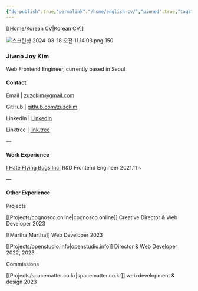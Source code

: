 ```yaml
---
{"dg-publish":true,"permalink":"/home/english-cv/","pinned":true,"tags":["gardenEntry"],"created":"2024-08-20","updated":"2024-08-24T14:47:00"}
---
```


[[Home/Korean CV\|Korean CV]]

![스크린샷 2024-03-18 오전 11.14.03.png|150](/img/user/%EC%8A%A4%ED%81%AC%EB%A6%B0%EC%83%B7%202024-03-18%20%EC%98%A4%EC%A0%84%2011.14.03.png)

### Jiwoo Joy Kim

Web Frontend Engineer, currently based in Seoul.


#### Contact

Email | zuzokim@gmail.com

GitHub | [github.com/zuzokim](https://github.com/zuzokim)

LinkedIn | [LinkedIn](https://www.linkedin.com/in/%EC%A7%80%EC%9A%B0-%EA%B9%80-635921206?utm_source=share&utm_campaign=share_via&utm_content=profile&utm_medium=ios_app)

Linktree | [link.tree](https://linktr.ee/zuzokim)

 —

#### Work Experience

 [I Hate Flying Bugs Inc.](https://www.ihateflyingbugs.com/en/main-en/)
R&D Frontend Engineer 2021.11 ~

 —
 
#### Other Experience

Projects

 [[Projects/cognosco.online\|cognosco.online]]
Creative Director & Web Developer 2023

 [[Martha\|Martha]]
Web Developer 2023

 [[Projects/openstudio.info\|openstudio.info]]
Director & Web Developer 2022, 2023



Commissions


[[Projects/spacematter.co.kr\|spacematter.co.kr]]
web development & design 2023






